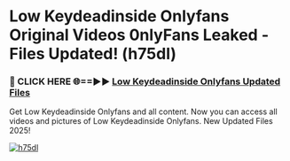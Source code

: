 # Low Keydeadinside Onlyfans Original Videos 0nlyFans Leaked - Files Updated! (h75dl)

<h3>🔴 CLICK HERE 🌐==►► <a href="https://tinyurl.com/ehrbuxhb" rel="nofollow">Low Keydeadinside Onlyfans Updated Files</a></h3>

Get Low Keydeadinside Onlyfans and all content. Now you can access all videos and pictures of Low Keydeadinside Onlyfans. New Updated Files 2025!

[![h75dl](https://i.imgur.com/lVYEuWS.gif)](https://tinyurl.com/ehrbuxhb)
